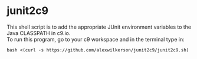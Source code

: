 # junit2c9
This shell script is to add the appropriate JUnit environment variables to the Java CLASSPATH in c9.io.  
To run this program, go to your c9 workspace and in the terminal type in:

`bash <(curl -s https://github.com/alexwilkerson/junit2c9/junit2c9.sh)`
